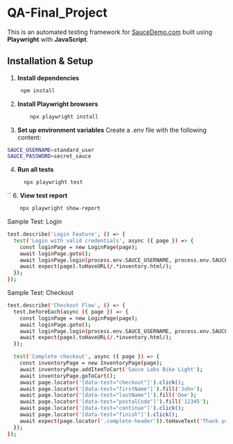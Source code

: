 # QA-Final_Project

This is an automated testing framework for [SauceDemo.com](https://www.saucedemo.com) built using **Playwright** with **JavaScript**.  

##  Installation & Setup

1. **Install dependencies**
      ```bash
       npm install
2. **Install Playwright browsers**
   ```bash
       npx playwright install
   ```
4. **Set up environment variables**
Create a .env file with the following content:
```bash
SAUCE_USERNAME=standard_user
SAUCE_PASSWORD=secret_sauce
```
4. **Run all tests**
   ```bash
     npx playwright test
``
6. **View test report**
 ```bash
     npx playwright show-report
```


Sample Test: Login
```bash
test.describe('Login Feature', () => {
  test('Login with valid credentials', async ({ page }) => {
    const loginPage = new LoginPage(page);
    await loginPage.goto();
    await loginPage.login(process.env.SAUCE_USERNAME, process.env.SAUCE_PASSWORD);
    await expect(page).toHaveURL(/.*inventory.html/);
  });
});
```


Sample Test: Checkout
```bash
test.describe('Checkout Flow', () => {
  test.beforeEach(async ({ page }) => {
    const loginPage = new LoginPage(page);
    await loginPage.goto();
    await loginPage.login(process.env.SAUCE_USERNAME, process.env.SAUCE_PASSWORD);
    await expect(page).toHaveURL(/.*inventory.html/);
  });

  test('Complete checkout', async ({ page }) => {
    const inventoryPage = new InventoryPage(page);
    await inventoryPage.addItemToCart('Sauce Labs Bike Light');
    await inventoryPage.goToCart();
    await page.locator('[data-test="checkout"]').click();
    await page.locator('[data-test="firstName"]').fill('John');
    await page.locator('[data-test="lastName"]').fill('Doe');
    await page.locator('[data-test="postalCode"]').fill('12345');
    await page.locator('[data-test="continue"]').click();
    await page.locator('[data-test="finish"]').click();
    await expect(page.locator('.complete-header')).toHaveText('Thank you for your order!');
  });
});
```





